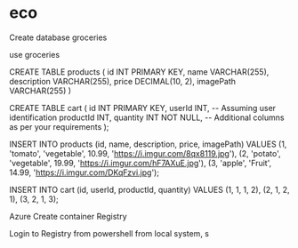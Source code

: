 # eco

Create database groceries


use groceries

CREATE TABLE products (
                          id INT PRIMARY KEY,
                          name VARCHAR(255),
                          description VARCHAR(255),
                          price DECIMAL(10, 2),
                          imagePath VARCHAR(255)
)

CREATE TABLE cart (
                      id INT PRIMARY KEY,
                      userId INT, -- Assuming user identification
                      productId INT,
                      quantity INT NOT NULL,
    -- Additional columns as per your requirements
);



INSERT INTO products (id, name, description, price, imagePath)
VALUES
    (1, 'tomato', 'vegetable', 10.99, 'https://i.imgur.com/8qx8119.jpg'),
    (2, 'potato', 'vegetable', 19.99, 'https://i.imgur.com/hF7AXuE.jpg'),
    (3, 'apple', 'Fruit', 14.99, 'https://i.imgur.com/DKqFzvi.jpg');


INSERT INTO cart (id, userId, productId, quantity)
VALUES
    (1, 1, 1, 2),
    (2, 1, 2, 1),
    (3, 2, 1, 3);



Azure Create container Registry

Login to Registry from powershell from local system,
s

